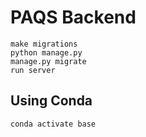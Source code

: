 # PAQS Backend

```commandLine
make migrations
python manage.py
manage.py migrate
run server
```

## Using Conda

```commandLine
conda activate base
```
